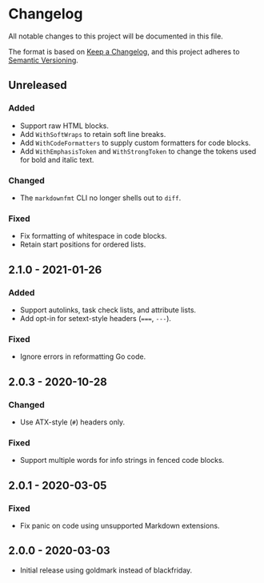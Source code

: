 # Changelog

All notable changes to this project will be documented in this file.

The format is based on [Keep a Changelog](https://keepachangelog.com/en/1.0.0/), and this project adheres to [Semantic Versioning](https://semver.org/spec/v2.0.0.html).

## Unreleased

### Added
- Support raw HTML blocks.
- Add `WithSoftWraps` to retain soft line breaks.
- Add `WithCodeFormatters` to supply custom formatters for code blocks.
- Add `WithEmphasisToken` and `WithStrongToken` to change the tokens used for bold and italic text.

### Changed
- The `markdownfmt` CLI no longer shells out to `diff`.

### Fixed
- Fix formatting of whitespace in code blocks.
- Retain start positions for ordered lists.

## 2.1.0 - 2021-01-26

### Added
- Support autolinks, task check lists, and attribute lists.
- Add opt-in for setext-style headers (`===`, `---`).

### Fixed
- Ignore errors in reformatting Go code.

## 2.0.3 - 2020-10-28

### Changed
- Use ATX-style (`#`) headers only.

### Fixed
- Support multiple words for info strings in fenced code blocks.

## 2.0.1 - 2020-03-05

### Fixed
- Fix panic on code using unsupported Markdown extensions.

## 2.0.0 - 2020-03-03

- Initial release using goldmark instead of blackfriday.
